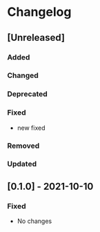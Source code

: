 # Changelog

## [Unreleased]

### Added

### Changed

### Deprecated

### Fixed

- new fixed

### Removed

### Updated

## [0.1.0] - 2021-10-10

### Fixed

- No changes
